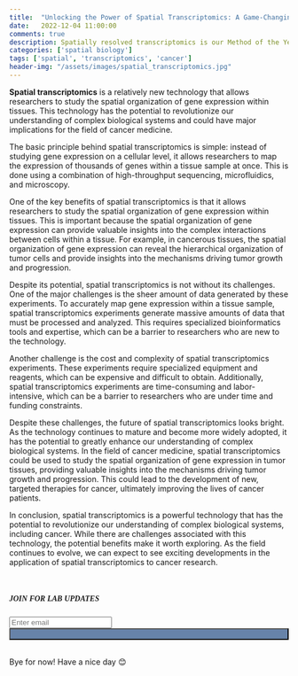 ```yaml
---
title:  "Unlocking the Power of Spatial Transcriptomics: A Game-Changing Technology for Cancer Medicine"
date:   2022-12-04 11:00:00
comments: true
description: Spatially resolved transcriptomics is our Method of the Year 2020.
categories: ['spatial biology']
tags: ['spatial', 'transcriptomics', 'cancer']
header-img: "/assets/images/spatial_transcriptomics.jpg"
---
```


**Spatial transcriptomics** is a relatively new technology that allows researchers to study the spatial organization of gene expression within tissues. This technology has the potential to revolutionize our understanding of complex biological systems and could have major implications for the field of cancer medicine.

The basic principle behind spatial transcriptomics is simple: instead of studying gene expression on a cellular level, it allows researchers to map the expression of thousands of genes within a tissue sample at once. This is done using a combination of high-throughput sequencing, microfluidics, and microscopy.

One of the key benefits of spatial transcriptomics is that it allows researchers to study the spatial organization of gene expression within tissues. This is important because the spatial organization of gene expression can provide valuable insights into the complex interactions between cells within a tissue. For example, in cancerous tissues, the spatial organization of gene expression can reveal the hierarchical organization of tumor cells and provide insights into the mechanisms driving tumor growth and progression.

Despite its potential, spatial transcriptomics is not without its challenges. One of the major challenges is the sheer amount of data generated by these experiments. To accurately map gene expression within a tissue sample, spatial transcriptomics experiments generate massive amounts of data that must be processed and analyzed. This requires specialized bioinformatics tools and expertise, which can be a barrier to researchers who are new to the technology.

Another challenge is the cost and complexity of spatial transcriptomics experiments. These experiments require specialized equipment and reagents, which can be expensive and difficult to obtain. Additionally, spatial transcriptomics experiments are time-consuming and labor-intensive, which can be a barrier to researchers who are under time and funding constraints.

Despite these challenges, the future of spatial transcriptomics looks bright. As the technology continues to mature and become more widely adopted, it has the potential to greatly enhance our understanding of complex biological systems. In the field of cancer medicine, spatial transcriptomics could be used to study the spatial organization of gene expression in tumor tissues, providing valuable insights into the mechanisms driving tumor growth and progression. This could lead to the development of new, targeted therapies for cancer, ultimately improving the lives of cancer patients.

In conclusion, spatial transcriptomics is a powerful technology that has the potential to revolutionize our understanding of complex biological systems, including cancer. While there are challenges associated with this technology, the potential benefits make it worth exploring. As the field continues to evolve, we can expect to see exciting developments in the application of spatial transcriptomics to cancer research.

<br>

<!-- Begin Mailchimp Signup Form -->

<div id="mc_embed_signup">
	<h5 style="font-family : 'Avenir Light' ;">JOIN FOR LAB UPDATES</h5>
		<form action="https://gmail.us21.list-manage.com/subscribe/post?u=693443d46aefc913be227235d&amp;id=285c3aad78&amp;f_id=007ec1e1f0" method="post" id="mc-embedded-subscribe-form" name="mc-embedded-subscribe-form" class="validate" target="_self">
		<div class="input-group">
			<input type="email" value="" name="EMAIL" id="mce-EMAIL" required="required" class="form-control" placeholder="Enter email">
		</div>
	<span><button class="btn btn-default" style="background-color:#6783a9; width: 100%;" type="submit"><i class="fa fa-send"></i>&nbsp;</button></span>
	<div style="position: absolute; left: -5000px;" aria-hidden="true"><input type="text" name="b_693443d46aefc913be227235d_285c3aad78" tabindex="-1" value="">
    </div>
	</form>
</div>

<!--End mc_embed_signup-->
<br>
Bye for now! Have a nice day 😊
